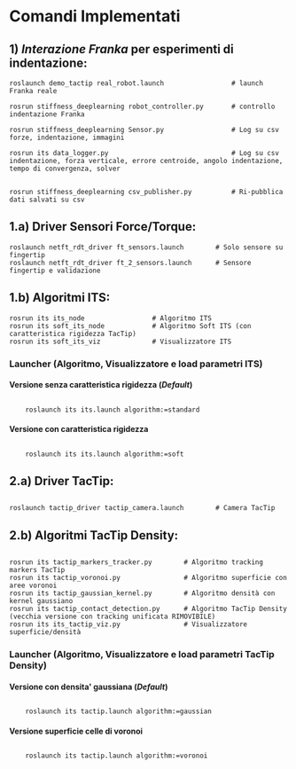 Comandi Implementati 
=====================
## 1) _Interazione Franka_ per esperimenti di indentazione:
```	
roslaunch demo_tactip real_robot.launch					# launch Franka reale

rosrun stiffness_deeplearning robot_controller.py		# controllo indentazione Franka

rosrun stiffness_deeplearning Sensor.py					# Log su csv forze, indentazione, immagini

rosrun its data_logger.py								# Log su csv indentazione, forza verticale, errore centroide, angolo indentazione, tempo di convergenza, solver


rosrun stiffness_deeplearning csv_publisher.py			# Ri-pubblica dati salvati su csv
```
## 1.a) Driver Sensori Force/Torque:
```
roslaunch netft_rdt_driver ft_sensors.launch		# Solo sensore su fingertip
roslaunch netft_rdt_driver ft_2_sensors.launch		# Sensore fingertip e validazione
```

## 1.b) Algoritmi ITS:
```
rosrun its its_node					# Algoritmo ITS
rosrun its soft_its_node			# Algoritmo Soft ITS (con caratteristica rigidezza TacTip)
rosrun its soft_its_viz				# Visualizzatore ITS
```

### Launcher (Algoritmo, Visualizzatore e load parametri ITS)
#### Versione senza caratteristica rigidezza (*Default*)
##
		roslaunch its its.launch algorithm:=standard
#### Versione con caratteristica rigidezza
##
		roslaunch its its.launch algorithm:=soft 


## 2.a) Driver TacTip:
##
	roslaunch tactip_driver tactip_camera.launch		# Camera TacTip


## 2.b) Algoritmi TacTip Density:
##
	rosrun its tactip_markers_tracker.py		# Algoritmo tracking markers TacTip
	rosrun its tactip_voronoi.py				# Algoritmo superficie con aree voronoi
	rosrun its tactip_gaussian_kernel.py		# Algoritmo densità con kernel gaussiano
	rosrun its tactip_contact_detection.py		# Algoritmo TacTip Density (vecchia versione con tracking unificata RIMOVIBILE)
	rosrun its its_tactip_viz.py				# Visualizzatore superficie/densità

###	Launcher (Algoritmo, Visualizzatore e load parametri TacTip Density)
####	Versione con densita' gaussiana (*Default*)
##
		roslaunch its tactip.launch algorithm:=gaussian

####	Versione superficie celle di voronoi
##
		roslaunch its tactip.launch algorithm:=voronoi
